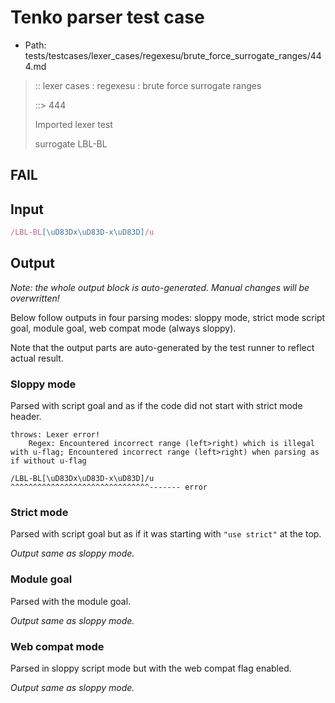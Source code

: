 # Tenko parser test case

- Path: tests/testcases/lexer_cases/regexesu/brute_force_surrogate_ranges/444.md

> :: lexer cases : regexesu : brute force surrogate ranges
>
> ::> 444
>
> Imported lexer test
>
> surrogate LBL-BL

## FAIL

## Input

`````js
/LBL-BL[\uD83Dx\uD83D-x\uD83D]/u
`````

## Output

_Note: the whole output block is auto-generated. Manual changes will be overwritten!_

Below follow outputs in four parsing modes: sloppy mode, strict mode script goal, module goal, web compat mode (always sloppy).

Note that the output parts are auto-generated by the test runner to reflect actual result.

### Sloppy mode

Parsed with script goal and as if the code did not start with strict mode header.

`````
throws: Lexer error!
    Regex: Encountered incorrect range (left>right) which is illegal with u-flag; Encountered incorrect range (left>right) when parsing as if without u-flag

/LBL-BL[\uD83Dx\uD83D-x\uD83D]/u
^^^^^^^^^^^^^^^^^^^^^^^^^^^^^^^------- error
`````

### Strict mode

Parsed with script goal but as if it was starting with `"use strict"` at the top.

_Output same as sloppy mode._

### Module goal

Parsed with the module goal.

_Output same as sloppy mode._

### Web compat mode

Parsed in sloppy script mode but with the web compat flag enabled.

_Output same as sloppy mode._
